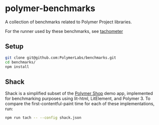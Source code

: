 # polymer-benchmarks

A collection of benchmarks related to Polymer Project libraries.

For the runner used by these benchmarks, see
[tachometer](https://github.com/PolymerLabs/tachometer/)

## Setup

```sh
git clone git@github.com:PolymerLabs/benchmarks.git
cd benchmarks/
npm install
```

## Shack

Shack is a simplified subset of the
[Polymer Shop](https://github.com/Polymer/shop) demo app, implemented for
benchmarking purposes using lit-html, LitElement, and Polymer 3. To compare the
first-contentful-paint time for each of these implementations, run:

```sh
npm run tach -- --config shack.json
```
